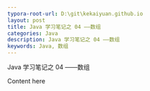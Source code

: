 ```yaml
---
typora-root-url: D:\git\kekaiyuan.github.io
layout: post
title: Java 学习笔记之 04 ——数组
categories: Java
description: Java 学习笔记之 04 ——数组
keywords: Java, 数组
---
```


Java 学习笔记之 04 ——数组

Content here
